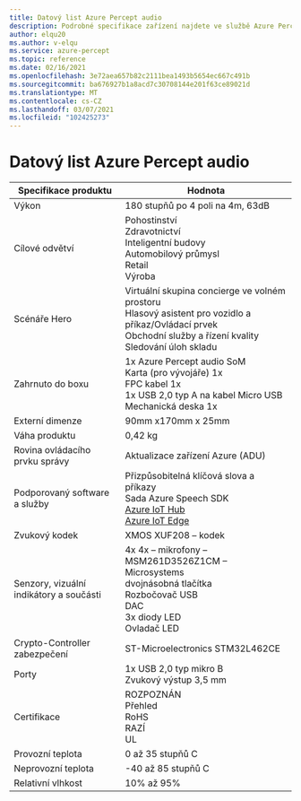 ```yaml
---
title: Datový list Azure Percept audio
description: Podrobné specifikace zařízení najdete ve službě Azure Percept audio v datovém listu.
author: elqu20
ms.author: v-elqu
ms.service: azure-percept
ms.topic: reference
ms.date: 02/16/2021
ms.openlocfilehash: 3e72aea657b82c2111bea1493b5654ec667c491b
ms.sourcegitcommit: ba676927b1a8acd7c30708144e201f63ce89021d
ms.translationtype: MT
ms.contentlocale: cs-CZ
ms.lasthandoff: 03/07/2021
ms.locfileid: "102425273"
---
```

# <a name="azure-percept-audio-datasheet"></a>Datový list Azure Percept audio

|Specifikace produktu           |Hodnota     |
|--------------------------------|--------|
|Výkon                     |180 stupňů po 4 poli na 4m, 63dB  |
|Cílové odvětví               |Pohostinství <br> Zdravotnictví <br> Inteligentní budovy <br> Automobilový průmysl <br> Retail <br> Výroba  |
|Scénáře Hero                  |Virtuální skupina concierge ve volném prostoru <br> Hlasový asistent pro vozidlo a příkaz/Ovládací prvek <br> Obchodní služby a řízení kvality <br> Sledování úloh skladu|
|Zahrnuto do boxu  |1x Azure Percept audio SoM <br> Karta (pro vývojáře) 1x <br> FPC kabel 1x <br> 1x USB 2,0 typ A na kabel Micro USB <br> Mechanická deska 1x|
|Externí dimenze             |90mm x170mm x 25mm   |
|Váha produktu                  |0,42 kg   |
|Rovina ovládacího prvku správy        |Aktualizace zařízení Azure (ADU)          |
|Podporovaný software a služby |Přizpůsobitelná klíčová slova a příkazy <br> Sada Azure Speech SDK <br> [Azure IoT Hub](https://azure.microsoft.com/services/iot-hub/) <br> [Azure IoT Edge](https://azure.microsoft.com/services/iot-edge/) |
|Zvukový kodek                     |XMOS XUF208 – kodek        |
|Senzory, vizuální indikátory a součásti   |4x 4x – mikrofony – MSM261D3526Z1CM – Microsystems <br> dvojnásobná tlačítka <br> Rozbočovač USB <br> DAC <br> 3x diody LED <br> Ovladač LED          |
|Crypto-Controller zabezpečení      |ST-Microelectronics STM32L462CE       |
|Porty                           |1x USB 2,0 typ mikro B <br> Zvukový výstup 3,5 mm     |
|Certifikace                   |ROZPOZNÁN <br> Přehled <br> RoHS <br> RAZÍ <br> UL    |
|Provozní teplota           |0 až 35 stupňů C     |
|Neprovozní teplota       |-40 až 85 stupňů C     |
|Relativní vlhkost               |10% až 95%    |
